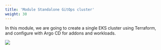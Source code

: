 ```yaml
---
title: 'Module Standalone GitOps cluster'
weight: 30
---
```


In this module, we are going to create a single EKS cluster using Terraform, and configure with Argo CD for addons and workloads.

![](/static/images/argocd-standalone.png)
